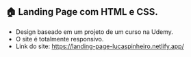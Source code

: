 ## 🏠 Landing Page com HTML e CSS.
- Design baseado em um projeto de um curso na Udemy.
- O site é totalmente responsivo.
- Link do site: https://landing-page-lucaspinheiro.netlify.app/
